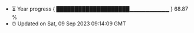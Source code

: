 - ⏳ Year progress { ████████████████████▁▁▁▁▁▁▁▁▁▁ } 68.87 %
- ⏰ Updated on Sat, 09 Sep 2023 09:14:09 GMT

